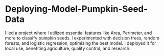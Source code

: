 # Deploying-Model-Pumpkin-Seed-Data
I led a project where I utilized essential features like Area, Perimeter, and more to classify pumpkin seeds. I experimented with decision trees, random forests, and logistic regression, optimizing the best model. I deployed it for local use, benefiting agriculture, quality control, and research.
